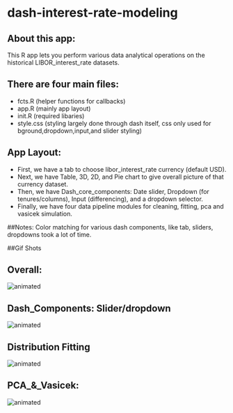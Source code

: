# dash-interest-rate-modeling

## About this app:
This R app lets you perform various data analytical operations on the historical LIBOR_interest_rate datasets.

## There are four main files:
- fcts.R (helper functions for callbacks)
- app.R (mainly app layout)
- init.R (required libaries)
- style.css (styling largely done through dash itself,
             css only used for bground,dropdown,input,and slider styling)

## App Layout:
- First, we have a tab to choose libor_interest_rate currency (default USD).
- Next, we have Table, 3D, 2D, and Pie chart to give overall picture of that currency dataset. 
- Then, we have Dash_core_components: Date slider, Dropdown (for tenures/columns), Input (differencing), and a dropdown selector.
- Finally, we have four data pipeline modules for cleaning, fitting, pca and vasicek simulation.

##Notes:
Color matching for various dash components, like tab, sliders, dropdowns took a lot of time.

##Gif Shots
## Overall:
![animated](screenshot/screencaptured.gif)

## Dash_Components: Slider/dropdown
![animated](screenshot/dash_components.gif)

## Distribution Fitting
![animated](screenshot/probs.gif)

## PCA_&_Vasicek:
![animated](screenshot/pca_vas.gif)
